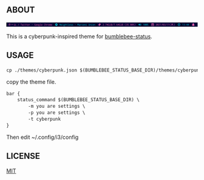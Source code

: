 ## ABOUT
![ScreenShot](./screenshots/ss.png)

This is a cyberpunk-inspired theme for [bumblebee-status](https://github.com/tobi-wan-kenobi/bumblebee-status).

## USAGE

```markdown
cp ./themes/cyberpunk.json $(BUMBLEBEE_STATUS_BASE_DIR)/themes/cyberpunk.json
```
copy the theme file.

```markdown
bar {
	status_command $(BUMBLEBEE_STATUS_BASE_DIR) \
        -m you are settings \
        -p you are settings \
        -t cyberpunk
}
```
Then edit ~/.config/i3/config


## LICENSE
[MIT](https://github.com/koutarn/bumblebee-status-cyberpunk/blob/master/LICENSE)


